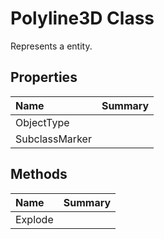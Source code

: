 # Polyline3D Class

Represents a <see cref="T:ACadSharp.Entities.Polyline3D" /> entity.

## Properties

| Name | Summary | 
| :- | :- | 
| ObjectType |  | 
| SubclassMarker |  | 

## Methods

| Name | Summary | 
| :- | :- | 
| Explode |  | 

